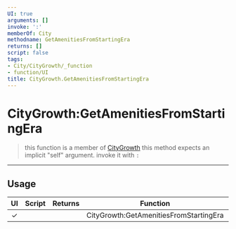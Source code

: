 ```yaml
---
UI: true
arguments: []
invoke: ':'
memberOf: City
methodname: GetAmenitiesFromStartingEra
returns: []
script: false
tags:
- City/CityGrowth/_function
- function/UI
title: CityGrowth.GetAmenitiesFromStartingEra
---
```

# CityGrowth:GetAmenitiesFromStartingEra
> this function is a member of [CityGrowth](civ-6/lua/CityGrowth.md)
> this method expects an implicit "self" argument. invoke it with `:`
-----
## Usage
|  UI | Script | Returns | Function | Arguments |
|:---:|:------:|-------:|:--------:|:---------|
|✓| ||CityGrowth:GetAmenitiesFromStartingEra||
